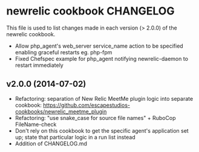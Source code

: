 newrelic cookbook CHANGELOG
===========================
This file is used to list changes made in each version (> 2.0.0) of the newrelic cookbook.

- Allow php_agent's web_server service_name action to be specified enabling graceful restarts eg. php-fpm
- Fixed Chefspec example for php_agent notifying newrelic-daemon to restart immediately

v2.0.0 (2014-07-02)
-------------------
- Refactoring: separation of New Relic MeetMe plugin logic into separate cookbook: https://github.com/escapestudios-cookbooks/newrelic_meetme_plugin
- Refactoring: "use snake_case for source file names" + RuboCop FileName-check
- Don't rely on this cookbook to get the specific agent's application set up; state that particular logic in a run list instead
- Addition of CHANGELOG.md
